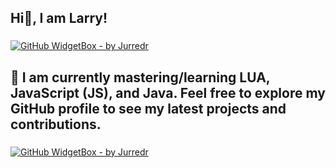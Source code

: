 <h2 align="left">Hi👋, I am Larry!</h2>

###

[![GitHub WidgetBox - by Jurredr](https://github-widgetbox.vercel.app/api/profile?username=Larry&data=followers,repositories,stars,commits)](https://github.com/Jurredr/github-widgetbox)

###

<h2 align="left">👋 I am currently mastering/learning LUA, JavaScript (JS), and Java. Feel free to explore my GitHub profile to see my latest projects and contributions.</h2>

###

[![GitHub WidgetBox - by Jurredr](https://github-widgetbox.vercel.app/api/skills?languages=lua,js,java,glua)](https://github.com/Jurredr/github-widgetbox)

###
